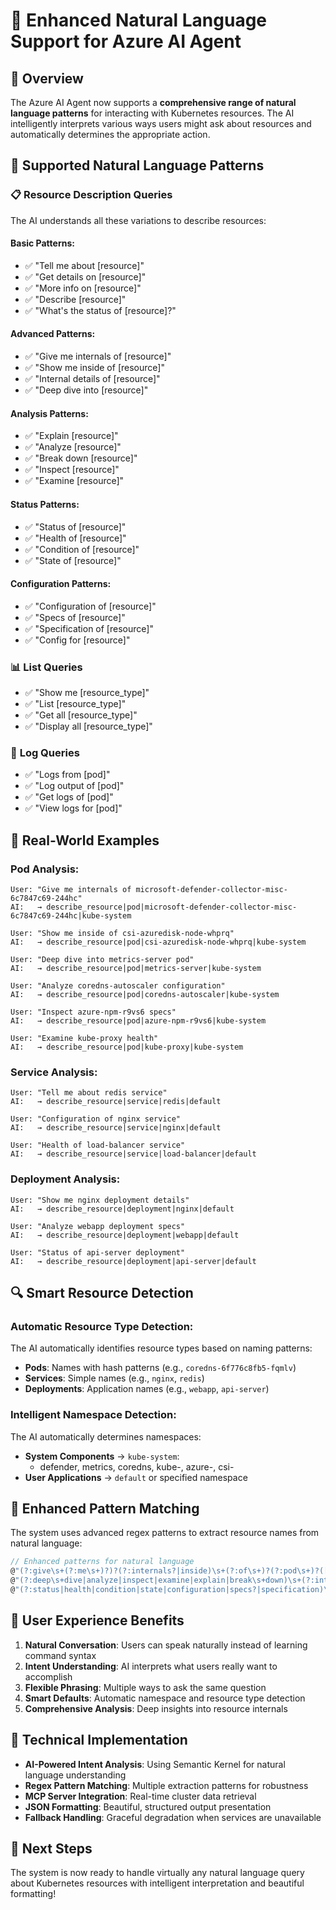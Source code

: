 # 🎯 Enhanced Natural Language Support for Azure AI Agent

## 🚀 **Overview**
The Azure AI Agent now supports a **comprehensive range of natural language patterns** for interacting with Kubernetes resources. The AI intelligently interprets various ways users might ask about resources and automatically determines the appropriate action.

## 🧠 **Supported Natural Language Patterns**

### 📋 **Resource Description Queries**
The AI understands all these variations to describe resources:

#### **Basic Patterns:**
- ✅ "Tell me about [resource]"
- ✅ "Get details on [resource]" 
- ✅ "More info on [resource]"
- ✅ "Describe [resource]"
- ✅ "What's the status of [resource]?"

#### **Advanced Patterns:**
- ✅ "Give me internals of [resource]" 
- ✅ "Show me inside of [resource]"
- ✅ "Internal details of [resource]"
- ✅ "Deep dive into [resource]"

#### **Analysis Patterns:**
- ✅ "Explain [resource]"
- ✅ "Analyze [resource]" 
- ✅ "Break down [resource]"
- ✅ "Inspect [resource]"
- ✅ "Examine [resource]"

#### **Status Patterns:**
- ✅ "Status of [resource]"
- ✅ "Health of [resource]"
- ✅ "Condition of [resource]"
- ✅ "State of [resource]"

#### **Configuration Patterns:**
- ✅ "Configuration of [resource]"
- ✅ "Specs of [resource]"
- ✅ "Specification of [resource]" 
- ✅ "Config for [resource]"

### 📊 **List Queries**
- ✅ "Show me [resource_type]"
- ✅ "List [resource_type]"
- ✅ "Get all [resource_type]"
- ✅ "Display all [resource_type]"

### 📝 **Log Queries**
- ✅ "Logs from [pod]"
- ✅ "Log output of [pod]"
- ✅ "Get logs of [pod]"
- ✅ "View logs for [pod]"

## 🎯 **Real-World Examples**

### **Pod Analysis:**
```
User: "Give me internals of microsoft-defender-collector-misc-6c7847c69-244hc"
AI:   → describe_resource|pod|microsoft-defender-collector-misc-6c7847c69-244hc|kube-system

User: "Show me inside of csi-azuredisk-node-whprq"
AI:   → describe_resource|pod|csi-azuredisk-node-whprq|kube-system

User: "Deep dive into metrics-server pod"  
AI:   → describe_resource|pod|metrics-server|kube-system

User: "Analyze coredns-autoscaler configuration"
AI:   → describe_resource|pod|coredns-autoscaler|kube-system

User: "Inspect azure-npm-r9vs6 specs"
AI:   → describe_resource|pod|azure-npm-r9vs6|kube-system

User: "Examine kube-proxy health"
AI:   → describe_resource|pod|kube-proxy|kube-system
```

### **Service Analysis:**
```
User: "Tell me about redis service"
AI:   → describe_resource|service|redis|default

User: "Configuration of nginx service"
AI:   → describe_resource|service|nginx|default

User: "Health of load-balancer service"
AI:   → describe_resource|service|load-balancer|default
```

### **Deployment Analysis:**
```
User: "Show me nginx deployment details"
AI:   → describe_resource|deployment|nginx|default

User: "Analyze webapp deployment specs"
AI:   → describe_resource|deployment|webapp|default

User: "Status of api-server deployment"
AI:   → describe_resource|deployment|api-server|default
```

## 🔍 **Smart Resource Detection**

### **Automatic Resource Type Detection:**
The AI automatically identifies resource types based on naming patterns:

- **Pods**: Names with hash patterns (e.g., `coredns-6f776c8fb5-fqmlv`)
- **Services**: Simple names (e.g., `nginx`, `redis`) 
- **Deployments**: Application names (e.g., `webapp`, `api-server`)

### **Intelligent Namespace Detection:**
The AI automatically determines namespaces:

- **System Components** → `kube-system`:
  - defender, metrics, coredns, kube-, azure-, csi-
- **User Applications** → `default` or specified namespace

## 🧩 **Enhanced Pattern Matching**

The system uses advanced regex patterns to extract resource names from natural language:

```csharp
// Enhanced patterns for natural language
@"(?:give\s+(?:me\s+)?)?(?:internals?|inside)\s+(?:of\s+)?(?:pod\s+)?([\w\-\d]+)"
@"(?:deep\s+dive|analyze|inspect|examine|explain|break\s+down)\s+(?:into\s+)?(?:pod\s+)?([\w\-\d]+)"
@"(?:status|health|condition|state|configuration|specs?|specification)\s+(?:of\s+)?(?:pod\s+)?([\w\-\d]+)"
```

## 🎨 **User Experience Benefits**

1. **Natural Conversation**: Users can speak naturally instead of learning command syntax
2. **Intent Understanding**: AI interprets what users really want to accomplish
3. **Flexible Phrasing**: Multiple ways to ask the same question
4. **Smart Defaults**: Automatic namespace and resource type detection
5. **Comprehensive Analysis**: Deep insights into resource internals

## 🔧 **Technical Implementation**

- **AI-Powered Intent Analysis**: Using Semantic Kernel for natural language understanding
- **Regex Pattern Matching**: Multiple extraction patterns for robustness
- **MCP Server Integration**: Real-time cluster data retrieval
- **JSON Formatting**: Beautiful, structured output presentation
- **Fallback Handling**: Graceful degradation when services are unavailable

## 🎯 **Next Steps**

The system is now ready to handle virtually any natural language query about Kubernetes resources with intelligent interpretation and beautiful formatting!

